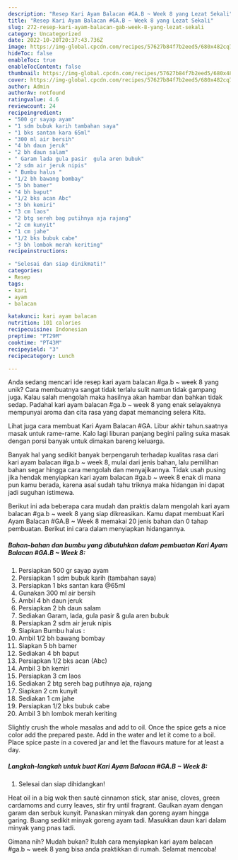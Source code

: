 ```yaml
---
description: "Resep Kari Ayam Balacan #GA.B ~ Week 8 yang Lezat Sekali"
title: "Resep Kari Ayam Balacan #GA.B ~ Week 8 yang Lezat Sekali"
slug: 272-resep-kari-ayam-balacan-gab-week-8-yang-lezat-sekali
category: Uncategorized
date: 2022-10-20T20:37:43.736Z
image: https://img-global.cpcdn.com/recipes/57627b84f7b2eed5/680x482cq70/kari-ayam-balacan-gab-week-8-foto-resep-utama.jpg
hideToc: false
enableToc: true
enableTocContent: false
thumbnail: https://img-global.cpcdn.com/recipes/57627b84f7b2eed5/680x482cq70/kari-ayam-balacan-gab-week-8-foto-resep-utama.jpg
cover: https://img-global.cpcdn.com/recipes/57627b84f7b2eed5/680x482cq70/kari-ayam-balacan-gab-week-8-foto-resep-utama.jpg
author: Admin
authorAv: notfound
ratingvalue: 4.6
reviewcount: 24
recipeingredient:
- "500 gr sayap ayam"
- "1 sdm bubuk karih tambahan saya"
- "1 bks santan kara 65ml"
- "300 ml air bersih"
- "4 bh daun jeruk"
- "2 bh daun salam"
- " Garam lada gula pasir  gula aren bubuk"
- "2 sdm air jeruk nipis"
- " Bumbu halus "
- "1/2 bh bawang bombay"
- "5 bh bamer"
- "4 bh baput"
- "1/2 bks acan Abc"
- "3 bh kemiri"
- "3 cm laos"
- "2 btg sereh bag putihnya aja rajang"
- "2 cm kunyit"
- "1 cm jahe"
- "1/2 bks bubuk cabe"
- "3 bh lombok merah keriting"
recipeinstructions:

- "Selesai dan siap dinikmati!"
categories:
- Resep
tags:
- kari
- ayam
- balacan

katakunci: kari ayam balacan 
nutrition: 101 calories
recipecuisine: Indonesian
preptime: "PT29M"
cooktime: "PT43M"
recipeyield: "3"
recipecategory: Lunch

---
```





Anda sedang mencari ide resep kari ayam balacan #ga.b ~ week 8 yang unik? Cara membuatnya sangat tidak terlalu sulit namun tidak gampang juga. Kalau salah mengolah maka hasilnya akan hambar dan bahkan tidak sedap. Padahal kari ayam balacan #ga.b ~ week 8 yang enak selayaknya mempunyai aroma dan cita rasa yang dapat memancing selera Kita.





Lihat juga cara membuat Kari Ayam Balacan #GA. Libur akhir tahun.saatnya masak untuk rame-rame. Kalo lagi liburan panjang begini paling suka masak dengan porsi banyak untuk dimakan bareng keluarga.

Banyak hal yang sedikit banyak berpengaruh terhadap kualitas rasa dari kari ayam balacan #ga.b ~ week 8, mulai dari jenis bahan, lalu pemilihan bahan segar hingga cara mengolah dan menyajikannya. Tidak usah pusing jika hendak menyiapkan kari ayam balacan #ga.b ~ week 8 enak di mana pun kamu berada, karena asal sudah tahu triknya maka hidangan ini dapat jadi suguhan istimewa.






Berikut ini ada beberapa cara mudah dan praktis dalam mengolah kari ayam balacan #ga.b ~ week 8 yang siap dikreasikan. Kamu dapat membuat Kari Ayam Balacan #GA.B ~ Week 8 memakai 20 jenis bahan dan 0 tahap pembuatan. Berikut ini cara dalam menyiapkan hidangannya.

<!--inarticleads1-->

##### Bahan-bahan dan bumbu yang dibutuhkan dalam pembuatan Kari Ayam Balacan #GA.B ~ Week 8:

1. Persiapkan 500 gr sayap ayam
1. Persiapkan 1 sdm bubuk karih (tambahan saya)
1. Persiapkan 1 bks santan kara @65ml
1. Gunakan 300 ml air bersih
1. Ambil 4 bh daun jeruk
1. Persiapkan 2 bh daun salam
1. Sediakan  Garam, lada, gula pasir &amp; gula aren bubuk
1. Persiapkan 2 sdm air jeruk nipis
1. Siapkan  Bumbu halus :
1. Ambil 1/2 bh bawang bombay
1. Siapkan 5 bh bamer
1. Sediakan 4 bh baput
1. Persiapkan 1/2 bks acan (Abc)
1. Ambil 3 bh kemiri
1. Persiapkan 3 cm laos
1. Sediakan 2 btg sereh bag putihnya aja, rajang
1. Siapkan 2 cm kunyit
1. Sediakan 1 cm jahe
1. Persiapkan 1/2 bks bubuk cabe
1. Ambil 3 bh lombok merah keriting


Slightly crush the whole masalas and add to oil. Once the spice gets a nice color add the prepared paste. Add in the water and let it come to a boil. Place spice paste in a covered jar and let the flavours mature for at least a day. 

<!--inarticleads2-->

##### Langkah-langkah untuk buat Kari Ayam Balacan #GA.B ~ Week 8:


1. Selesai dan siap dihidangkan!

Heat oil in a big wok then sauté cinnamon stick, star anise, cloves, green cardamoms and curry leaves, stir fry until fragrant. Gaulkan ayam dengan garam dan serbuk kunyit. Panaskan minyak dan goreng ayam hingga garing. Buang sedikit minyak goreng ayam tadi. Masukkan daun kari dalam minyak yang pnas tadi. 

Gimana nih? Mudah bukan? Itulah cara menyiapkan kari ayam balacan #ga.b ~ week 8 yang bisa anda praktikkan di rumah. Selamat mencoba!
